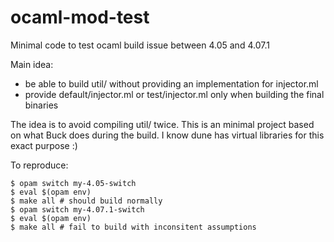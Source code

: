 # ocaml-mod-test
Minimal code to test ocaml build issue between 4.05 and 4.07.1

Main idea:
- be able to build util/ without providing an implementation for injector.ml
- provide default/injector.ml or test/injector.ml only when building the final binaries

The idea is to avoid compiling util/ twice. This is an minimal project based on what Buck does during the build. I know dune has virtual libraries for this exact purpose :)

To reproduce:
```
$ opam switch my-4.05-switch
$ eval $(opam env)
$ make all # should build normally
$ opam switch my-4.07.1-switch
$ eval $(opam env)
$ make all # fail to build with inconsitent assumptions
```
